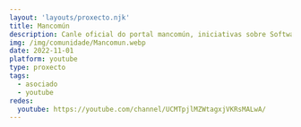 ```yaml
---
layout: 'layouts/proxecto.njk'
title: Mancomún
description: Canle oficial do portal mancomún, iniciativas sobre Software Libre en Galicia. Conta xestionada pola Oficina de Coordinación de Software Libre.
img: /img/comunidade/Mancomun.webp
date: 2022-11-01
platform: youtube
type: proxecto
tags:
  - asociado
  - youtube
redes:
  youtube: https://youtube.com/channel/UCMTpjlMZWtagxjVKRsMALwA/
---
```

